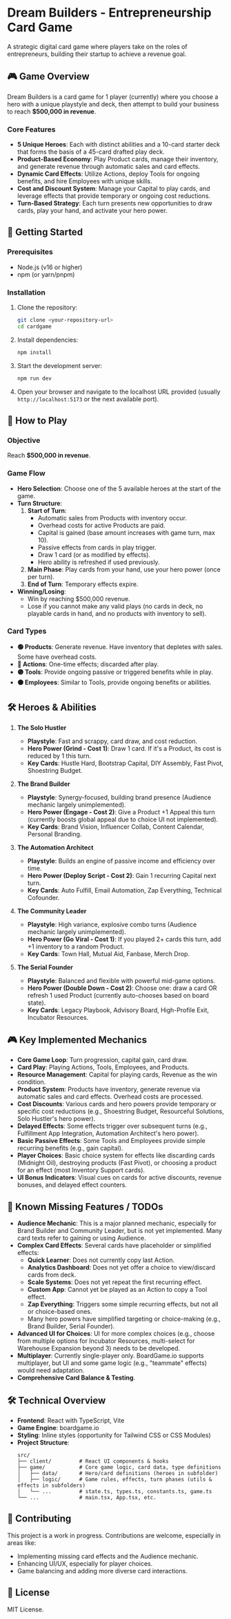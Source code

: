 # Dream Builders - Entrepreneurship Card Game

A strategic digital card game where players take on the roles of entrepreneurs, building their startup to achieve a revenue goal.

## 🎮 Game Overview

Dream Builders is a card game for 1 player (currently) where you choose a hero with a unique playstyle and deck, then attempt to build your business to reach **$500,000 in revenue**.

### Core Features
- **5 Unique Heroes**: Each with distinct abilities and a 10-card starter deck that forms the basis of a 45-card drafted play deck.
- **Product-Based Economy**: Play Product cards, manage their inventory, and generate revenue through automatic sales and card effects.
- **Dynamic Card Effects**: Utilize Actions, deploy Tools for ongoing benefits, and hire Employees with unique skills.
- **Cost and Discount System**: Manage your Capital to play cards, and leverage effects that provide temporary or ongoing cost reductions.
- **Turn-Based Strategy**: Each turn presents new opportunities to draw cards, play your hand, and activate your hero power.

## 🚀 Getting Started

### Prerequisites
- Node.js (v16 or higher)
- npm (or yarn/pnpm)

### Installation

1. Clone the repository:
   ```bash
   git clone <your-repository-url>
   cd cardgame
   ```
2. Install dependencies:
   ```bash
   npm install
   ```
3. Start the development server:
   ```bash
   npm run dev
   ```
4. Open your browser and navigate to the localhost URL provided (usually `http://localhost:5173` or the next available port).

## 🎯 How to Play

### Objective
Reach **$500,000 in revenue**.

### Game Flow
- **Hero Selection**: Choose one of the 5 available heroes at the start of the game.
- **Turn Structure**:
  1.  **Start of Turn**:
      *   Automatic sales from Products with inventory occur.
      *   Overhead costs for active Products are paid.
      *   Capital is gained (base amount increases with game turn, max 10).
      *   Passive effects from cards in play trigger.
      *   Draw 1 card (or as modified by effects).
      *   Hero ability is refreshed if used previously.
  2.  **Main Phase**: Play cards from your hand, use your hero power (once per turn).
  3.  **End of Turn**: Temporary effects expire.
- **Winning/Losing**: 
    - Win by reaching $500,000 revenue.
    - Lose if you cannot make any valid plays (no cards in deck, no playable cards in hand, and no products with inventory to sell).

### Card Types
- **🟢 Products**: Generate revenue. Have inventory that depletes with sales. Some have overhead costs.
- **🔵 Actions**: One-time effects; discarded after play.
- **🟣 Tools**: Provide ongoing passive or triggered benefits while in play.
- **🟠 Employees**: Similar to Tools, provide ongoing benefits or abilities.

## 🛠️ Heroes & Abilities

1.  **The Solo Hustler**
    *   **Playstyle**: Fast and scrappy, card draw, and cost reduction.
    *   **Hero Power (Grind - Cost 1)**: Draw 1 card. If it's a Product, its cost is reduced by 1 this turn.
    *   **Key Cards**: Hustle Hard, Bootstrap Capital, DIY Assembly, Fast Pivot, Shoestring Budget.

2.  **The Brand Builder**
    *   **Playstyle**: Synergy-focused, building brand presence (Audience mechanic largely unimplemented).
    *   **Hero Power (Engage - Cost 2)**: Give a Product +1 Appeal this turn (currently boosts global appeal due to choice UI not implemented).
    *   **Key Cards**: Brand Vision, Influencer Collab, Content Calendar, Personal Branding.

3.  **The Automation Architect**
    *   **Playstyle**: Builds an engine of passive income and efficiency over time.
    *   **Hero Power (Deploy Script - Cost 2)**: Gain 1 recurring Capital next turn.
    *   **Key Cards**: Auto Fulfill, Email Automation, Zap Everything, Technical Cofounder.

4.  **The Community Leader**
    *   **Playstyle**: High variance, explosive combo turns (Audience mechanic largely unimplemented).
    *   **Hero Power (Go Viral - Cost 1)**: If you played 2+ cards this turn, add +1 inventory to a random Product.
    *   **Key Cards**: Town Hall, Mutual Aid, Fanbase, Merch Drop.

5.  **The Serial Founder**
    *   **Playstyle**: Balanced and flexible with powerful mid-game options.
    *   **Hero Power (Double Down - Cost 2)**: Choose one: draw a card OR refresh 1 used Product (currently auto-chooses based on board state).
    *   **Key Cards**: Legacy Playbook, Advisory Board, High-Profile Exit, Incubator Resources.

## 🎮 Key Implemented Mechanics

*   **Core Game Loop**: Turn progression, capital gain, card draw.
*   **Card Play**: Playing Actions, Tools, Employees, and Products.
*   **Resource Management**: Capital for playing cards, Revenue as the win condition.
*   **Product System**: Products have inventory, generate revenue via automatic sales and card effects. Overhead costs are processed.
*   **Cost Discounts**: Various cards and hero powers provide temporary or specific cost reductions (e.g., Shoestring Budget, Resourceful Solutions, Solo Hustler's hero power).
*   **Delayed Effects**: Some effects trigger over subsequent turns (e.g., Fulfillment App Integration, Automation Architect's hero power).
*   **Basic Passive Effects**: Some Tools and Employees provide simple recurring benefits (e.g., gain capital).
*   **Player Choices**: Basic choice system for effects like discarding cards (Midnight Oil), destroying products (Fast Pivot), or choosing a product for an effect (most Inventory Support cards).
*   **UI Bonus Indicators**: Visual cues on cards for active discounts, revenue bonuses, and delayed effect counters.

## 🚧 Known Missing Features / TODOs

*   **Audience Mechanic**: This is a major planned mechanic, especially for Brand Builder and Community Leader, but is not yet implemented. Many card texts refer to gaining or using Audience.
*   **Complex Card Effects**: Several cards have placeholder or simplified effects:
    *   **Quick Learner**: Does not currently copy last Action.
    *   **Analytics Dashboard**: Does not yet offer a choice to view/discard cards from deck.
    *   **Scale Systems**: Does not yet repeat the first recurring effect.
    *   **Custom App**: Cannot yet be played as an Action to copy a Tool effect.
    *   **Zap Everything**: Triggers some simple recurring effects, but not all or choice-based ones.
    *   Many hero powers have simplified targeting or choice-making (e.g., Brand Builder, Serial Founder).
*   **Advanced UI for Choices**: UI for more complex choices (e.g., choose from multiple options for Incubator Resources, multi-select for Warehouse Expansion beyond 3) needs to be developed.
*   **Multiplayer**: Currently single-player only. BoardGame.io supports multiplayer, but UI and some game logic (e.g., "teammate" effects) would need adaptation.
*   **Comprehensive Card Balance & Testing**.

## 🛠️ Technical Overview

- **Frontend**: React with TypeScript, Vite
- **Game Engine**: boardgame.io
- **Styling**: Inline styles (opportunity for Tailwind CSS or CSS Modules)
- **Project Structure**:
  ```
  src/
  ├── client/         # React UI components & hooks
  ├── game/           # Core game logic, card data, type definitions
  │   ├── data/       # Hero/card definitions (heroes in subfolder)
  │   ├── logic/      # Game rules, effects, turn phases (utils & effects in subfolders)
  │   └── ...         # state.ts, types.ts, constants.ts, game.ts
  └── ...             # main.tsx, App.tsx, etc.
  ```

## 🤝 Contributing

This project is a work in progress. Contributions are welcome, especially in areas like:
- Implementing missing card effects and the Audience mechanic.
- Enhancing UI/UX, especially for player choices.
- Game balancing and adding more diverse card interactions.

## 📄 License

MIT License.
